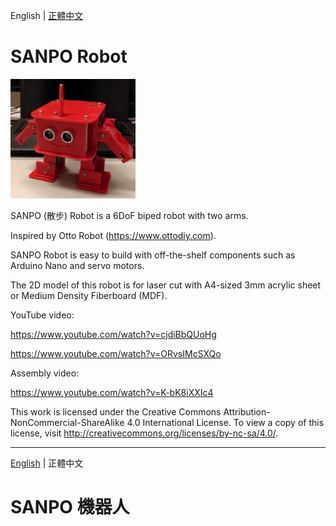 English | [正體中文](#SANPO-機器人)

# SANPO Robot

<img src="https://github.com/pclin/SANPO-Robot/blob/master/image/SANPO-Robot.jpg" width="200px" />

SANPO (散步) Robot is a 6DoF biped robot with two arms.

Inspired by Otto Robot (https://www.ottodiy.com).

SANPO Robot is easy to build with off-the-shelf components such as Arduino Nano and servo motors.

The 2D model of this robot is for laser cut with A4-sized 3mm acrylic sheet or Medium Density Fiberboard (MDF).

YouTube video:

https://www.youtube.com/watch?v=cjdiBbQUoHg

https://www.youtube.com/watch?v=ORvsIMcSXQo

Assembly video:

https://www.youtube.com/watch?v=K-bK8iXXIc4

This work is licensed under the Creative Commons Attribution-NonCommercial-ShareAlike 4.0 International License. To view a copy of this license, visit http://creativecommons.org/licenses/by-nc-sa/4.0/.

------

[English](#SANPO-Robot) | 正體中文

# SANPO 機器人

